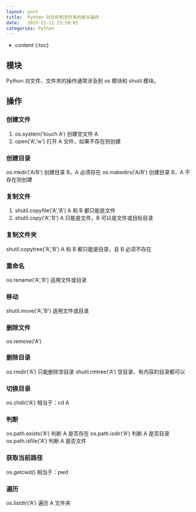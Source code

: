 ```yaml
---
layout: post
title:  Python 对文件和文件夹的相关操作
date:   2015-11-11 23:59:05
categories: Python
---
```


* content
{:toc}

## 模块

Python 对文件、文件夹的操作通常涉及到 os 模块和 shutil 模块。

## 操作

### 创建文件

1. os.system('touch A')	创建空文件 A
2. open('A','w')	打开 A 文件，如果不存在则创建

### 创建目录

os.mkdir('A/B')	创建目录 B，A 必须存在
os.makedirs('A/B')	创建目录 B，A 不存在则创建

### 复制文件

1. shutil.copyfile('A','B')	A 和 B 都只能是文件
2. shutil.copy('A','B')	A 只能是文件，B 可以是文件或目标目录

### 复制文件夹

shutil.copytree('A','B')	A 和 B 都只能是目录，且 B 必须不存在

### 重命名

os.rename('A','B')	适用文件或目录

### 移动

shutil.move('A','B')	适用文件或目录   

### 删除文件

os.remove('A')

### 删除目录

os.rmdir('A')	只能删除空目录
shutil.rmtree('A')	空目录、有内容的目录都可以 

### 切换目录

os.chdir('A')	相当于：cd A

### 判断

os.path.exists('A')	判断 A 是否存在
os.path.isdir('A')	判断 A 是否目录
os.path.isfile('A')	判断 A 是否文件

### 获取当前路径

os.getcwd()	相当于：pwd

### 遍历

os.listdir('A')	遍历 A 文件夹